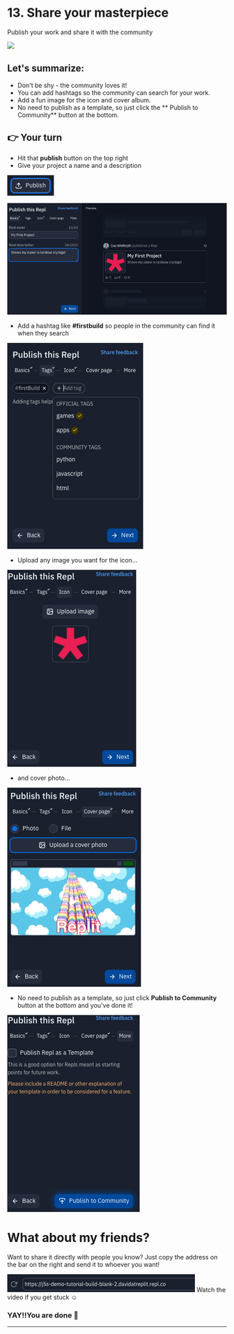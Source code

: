 # 13. Share your masterpiece

Publish your work and share it with the community

![](https://youtu.be/d83CNu7QpFY)


## Let's summarize:
- Don't be shy - the community loves it!
- You can add hashtags so the community can search for your work.
- Add a fun image for the icon and cover album.
- No need to publish as a template, so just click the ** Publish to Community** button at the bottom.

##  👉 Your turn


- Hit that **publish** button on the top right
- Give your project a name and a description

![](resources/publish.png)



![](resources/publish-1.png)

- Add a hashtag like **#firstbuild** so people in the community can find it when they search

![](resources/publish-2.png)

- Upload any image you want for the icon... 

![](resources/publish-3.png)

- and cover photo...

![](resources/publish-4.png)

- No need to publish as a template, so just click  **Publish to Community** button at the bottom and you've done it!

![](resources/publish-5.png)

# What about my friends?

Want to share it directly with people you know? Just copy the address on the bar on the right and send it to whoever you want!

![](resources/address.png)
Watch the video if you get stuck ☺️
### YAY!!You are done 🎉
--- 